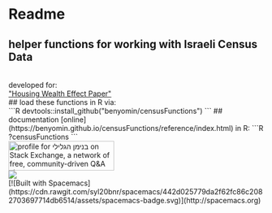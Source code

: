 # Readme
## helper functions for working with Israeli Census Data 
<br>
developed for:<br>
<a href="http://benyomin.github.io">"Housing Wealth Effect Paper"</a>
<br>
## load these functions in R via:<br>
```R
devtools::install_github("benyomin/censusFunctions")
```
## documentation
[online](https://benyomin.github.io/censusFunctions/reference/index.html)
in R:
```R
?censusFunctions
```
<br>
<a href="http://stackexchange.com/users/2035856/%d7%91%d7%a0%d7%99%d7%9e%d7%9f-%d7%94%d7%92%d7%9c%d7%99%d7%9c%d7%99"><img src="http://stackexchange.com/users/flair/2035856.png" width="208" height="58" alt="profile for בנימן הגלילי on Stack Exchange, a network of free, community-driven Q&amp;A sites" title="profile for בנימן הגלילי on Stack Exchange, a network of free, community-driven Q&amp;A sites" /></a>
<br>
<a href="https://zenhub.com"><img src="https://raw.githubusercontent.com/ZenHubIO/support/master/zenhub-badge.png"></a>
<br>
[![Built with Spacemacs](https://cdn.rawgit.com/syl20bnr/spacemacs/442d025779da2f62fc86c2082703697714db6514/assets/spacemacs-badge.svg)](http://spacemacs.org)
